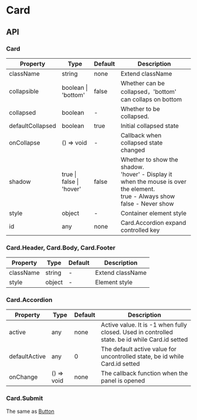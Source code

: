 # Card

<example />

## API

### Card

| Property | Type | Default | Description |
| --- | --- | --- | --- |
| className | string | none | Extend className |
| collapsible | boolean \| 'bottom' | false | Whether can be collapsed，'bottom' can collaps on bottom |
| collapsed | boolean | - | Whether to be collapsed. |
| defaultCollapsed | boolean | true | Initial collapsed state |
| onCollapse | () => void | - | Callback when collapsed state changed |
| shadow | true \| false \| 'hover' | false | Whether to show the shadow.<br />'hover' - Display it when the mouse is over the element.<br />true - Always show<br />false - Never show |
| style | object | - | Container element style |
| id | any | none | Card.Accordion expand controlled key |

### Card.Header, Card.Body, Card.Footer

| Property | Type | Default | Description |
| --- | --- | --- | --- |
| className | string | - | Extend className |
| style | object | - | Element style |

### Card.Accordion

| Property | Type | Default | Description |
| --- | --- | --- | --- |
| active | any | none | Active value. It is -1 when fully closed. Used in controlled state. be id while Card.id setted |
| defaultActive | any | 0 | The default active value for uncontrolled state, be id while Card.id setted|
| onChange | () => void | none | The callback function when the panel is opened |

### Card.Submit

The same as [Button](/components/Button)
